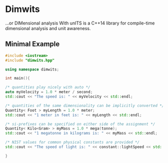 Dimwits
=========
...or DIMensional analysis With unITS is a C++14 library for compile-time 
dimensional analysis and unit awareness.

Minimal Example
----------------

```c++
#include <iostream>
#include "dimwits.hpp"

using namespace dimwits;

int main(){

/* quantities play nicely with auto */
auto myVelocity = 1.0 * meter / second;
std::cout << "The speed is: " << myVelocity << std::endl;

/* quantities of the same dimensionality can be implicitly converted */
Quantity< Foot > myLength = 1.0 * meter;
std::cout << "1 meter in feet is: " << myLength << std::endl;

/* si-prefixes can be specified on either side of the assignment */
Quantity< Kilo<Gram> > myMass = 1.0 * mega(tonne);
std::cout << "1 megatonne in kilograms is: " << myMass << std::endl;

/* NIST values for common physical constants are provided */
std::cout << "The speed of light is: " << constant::lightSpeed << std::endl;

}
```

